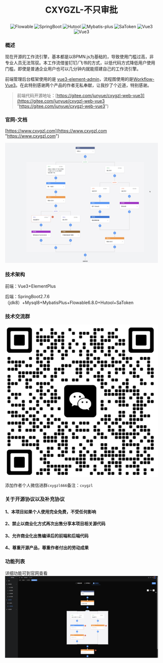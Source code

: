 # <p align="center"><strong> CXYGZL-不只审批 </strong></p>


<p align="center">
    <img src="https://img.shields.io/badge/Flowable-6.8.0-blue" alt="Flowable"/>
    <img src="https://img.shields.io/badge/Spring%20Boot-2.7.6-blue" alt="SpringBoot"/>
    <img src="https://img.shields.io/badge/Hutool-5.8.16-blue" alt="Hutool"/>
    <img src="https://img.shields.io/badge/Mybatis--plus-3.5.3.1-blue" alt="Mybatis-plus"/>
    <img src="https://img.shields.io/badge/SaToken-1.34.0-blue" alt="SaToken"/>
    <img src="https://img.shields.io/badge/Vue-3.3.1-orange" alt="Vue3"/>
    <img src="https://img.shields.io/badge/ElementPlus-2.3.6-orange" alt="Vue3"/>
</p>

### 概述
现在开源的工作流引擎，基本都是以BPMN.js为基础的，导致使用门槛过高，非专业人员无法驾驭。本工作流借鉴钉钉/飞书的方式，以低代码方式降低用户使用门槛，即使是普通企业用户也可以几分钟内就能搭建自己的工作流引擎。


前端管理后台框架使用的是 [vue3-element-admin](https://gitee.com/youlaiorg/vue3-element-admin "vue3-element-admin")，流程图使用的是[Workflow-Vue3](https://github.com/StavinLi/Workflow-Vue3 "Workflow-Vue3")。在此特别感谢两个产品的作者无私奉献，让我抄了个近道，特别感谢。

> 前端代码开源地址：[https://gitee.com/junyue/cxygzl-web-vue3](https://gitee.com/junyue/cxygzl-web-vue3 "https://gitee.com/junyue/cxygzl-web-vue3")

### 官网-文档

[https://www.cxygzl.com](https://www.cxygzl.com "https://www.cxygzl.com")

![msedge_mNNAqkgNd9.png](imgs/msedge_mNNAqkgNd9.png)


### 技术架构
前端：Vue3+ElementPlus

后端：SpringBoot2.7.6（jdk8）+Mysql8+MybatisPlus+Flowable6.8.0+Hutool+SaToken

### 技术交流群
![img.png](imgs/img.png)

添加作者个人微信进群`cxygzl666`备注：`cxygzl`

### 关于开源协议以及补充协议

#### 1、本项目如果个人使用完全免费，不受任何影响
#### 2、禁止以商业化方式再次出售分享本项目相关源代码
#### 3、允许商业化出售编译后的前端和后端代码
#### 4、尊重开源产品，尊重作者付出的劳动成果



### 功能列表
详细功能可到官网查看
![微信图片_20230625223855.png](imgs/微信图片_20230625223855.png)
